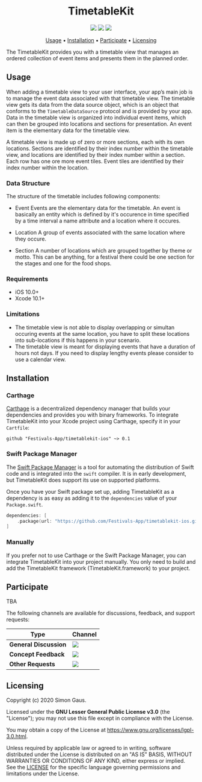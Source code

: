 <h1 align="center">
    TimetableKit
</h1>

<p align="center">
   <a href="https://github.com/festivals-App/timetablekit-ios/commits/" title="Last Commit"><img src="https://img.shields.io/github/last-commit/festivals-App/timetablekit-ios?style=flat"></a>
   <a href="https://github.com/festivals-app/timetablekit-ios/issues" title="Open Issues"><img src="https://img.shields.io/github/issues/festivals-app/timetablekit-ios?style=flat"></a>
   <a href="./LICENSE" title="License"><img src="https://img.shields.io/github/license/festivals-app/timetablekit-ios.svg"></a>
</p>

<p align="center">
  <a href="#usage">Usage</a> •
  <a href="#installation">Installation</a> •
  <a href="#participate">Participate</a> •
  <a href="#licensing">Licensing</a>
</p>

The TimetableKit provides you with a timetable view that manages an ordered collection of event items and presents them in the planned order.

## Usage

When adding a timetable view to your user interface, your app’s main job is to manage the event data associated with that timetable view. The timetable view gets its data from the data source object, which is an object that conforms to the `TimetableDataSource` protocol and is provided by your app. Data in the timetable view is organized into individual event items, which can then be grouped into locations and sections for presentation. An event item is the elementary data for the timetable view.

A timetable view is made up of zero or more sections, each with its own locations. Sections are identified by their index number within the timetable view, and locations are identified by their index number within a section. Each row has one ore more event tiles. Event tiles are identified by their index number within the location.

### Data Structure

The structure of the timetable includes following components:

* Event
    Events are the elementary data for the timetable. An event is basically an entity which is defined by it's occurence in time specified by a time interval a name attribute and a location where it occures.

* Location
    A group of events associated with the same location where they occure.

* Section
    A number of locations which are grouped together by theme or motto. This can be anything, for a festival there could be one section for the stages and one for the food shops.

### Requirements

-  iOS 10.0+
-  Xcode 10.1+

### Limitations

* The timetable view is not able to display overlapping or simultan occuring events at the same location, you have to split these locations into sub-locations if this happens in your scenario.
* The timetable view is meant for displaying events that have a duration of hours not days. If you need to display lengthy events please consider to use a calendar view.

## Installation

### Carthage

[Carthage](https://github.com/Carthage/Carthage) is a decentralized dependency manager that builds your dependencies and provides you with binary frameworks. To integrate TimetableKit into your Xcode project using Carthage, specify it in your `Cartfile`:

```ogdl
github "Festivals-App/timetablekit-ios" ~> 0.1
```

### Swift Package Manager

The [Swift Package Manager](https://swift.org/package-manager/) is a tool for automating the distribution of Swift code and is integrated into the `swift` compiler. It is in early development, but TimetableKit does support its use on supported platforms.

Once you have your Swift package set up, adding TimetableKit as a dependency is as easy as adding it to the `dependencies` value of your `Package.swift`.

```swift
dependencies: [
    .package(url: "https://github.com/Festivals-App/timetablekit-ios.git", .upToNextMajor(from: "0.1"))
]
```

### Manually

If you prefer not to use Carthage or the Swift Package Manager, you can integrate TimetableKit into your project manually.
You only need to build and add the TimetableKit framework (TimetableKit.framework) to your project. 

## Participate

TBA

The following channels are available for discussions, feedback, and support requests:

| Type                     | Channel                                                |
| ------------------------ | ------------------------------------------------------ |
| **General Discussion**   | <a href="https://github.com/festivals-app/festivals-documentation/issues/new/choose" title="General Discussion"><img src="https://img.shields.io/github/issues/festivals-app/festivals-documentation/question.svg?style=flat-square"></a> </a>   |
| **Concept Feedback**    | <a href="https://github.com/festivals-app/festivals-documentation/issues/new/choose" title="Open Concept Feedback"><img src="https://img.shields.io/github/issues/festivals-app/festivals-documentation/architecture.svg?style=flat-square"></a>  |
| **Other Requests**    | <a href="mailto:phisto05@gmail.com" title="Email Festivals Team"><img src="https://img.shields.io/badge/email-Festivals%20team-green?logo=mail.ru&style=flat-square&logoColor=white"></a>   |

## Licensing

Copyright (c) 2020 Simon Gaus.

Licensed under the **GNU Lesser General Public License v3.0** (the "License"); you may not use this file except in compliance with the License.

You may obtain a copy of the License at https://www.gnu.org/licenses/lgpl-3.0.html.

Unless required by applicable law or agreed to in writing, software distributed under the License is distributed on an "AS IS" BASIS, WITHOUT WARRANTIES OR CONDITIONS OF ANY KIND, either express or implied. See the [LICENSE](./LICENSE) for the specific language governing permissions and limitations under the License.
